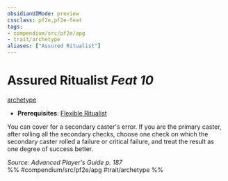 ```yaml
---
obsidianUIMode: preview
cssclass: pf2e,pf2e-feat
tags:
- compendium/src/pf2e/apg
- trait/archetype
aliases: ["Assured Ritualist"]
---
```

# Assured Ritualist  *Feat 10*  
[archetype](../../Rules/traits/archetype.md)  

- **Prerequisites**: [Flexible Ritualist](flexible-ritualist-apg.md)

You can cover for a secondary caster's error. If you are the primary caster, after rolling all the secondary checks, choose one check on which the secondary caster rolled a failure or critical failure, and treat the result as one degree of success better.

*Source: Advanced Player's Guide p. 187*  
%% #compendium/src/pf2e/apg #trait/archetype %%